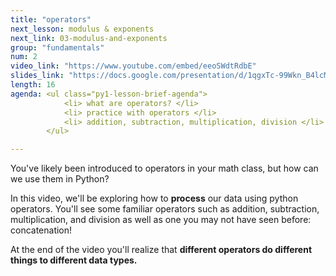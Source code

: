 ```yaml
---
title: "operators"
next_lesson: modulus & exponents
next_link: 03-modulus-and-exponents
group: "fundamentals"
num: 2
video_link: "https://www.youtube.com/embed/eeoSWdtRdbE"
slides_link: "https://docs.google.com/presentation/d/1qgxTc-99Wkn_B4lcM4YYOHKrK_igDNFHkTviFc_VR8E/edit?usp=sharing"
length: 16
agenda: <ul class="py1-lesson-brief-agenda"> 
            <li> what are operators? </li>
            <li> practice with operators </li> 
            <li> addition, subtraction, multiplication, division </li> 
        </ul>

---
```

You've likely been introduced to operators in your math class, but how can we use them in Python?

In this video, we'll be exploring how to **process** our data using python operators. You'll see some familiar operators such as addition, subtraction, multiplication, and division as well as one you may not have seen before: concatenation! 

At the end of the video you'll realize that **different operators do different things to different data types.**